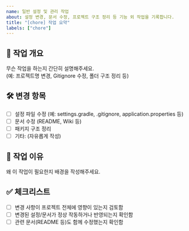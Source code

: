 ```yaml
---
name: 일반 설정 및 관리 작업
about: 설정 변경, 문서 수정, 프로젝트 구조 정리 등 기능 외 작업을 기록합니다.
title: "[chore] 작업 요약"
labels: ["chore"]
---
```


## 🧹 작업 개요

무슨 작업을 하는지 간단히 설명해주세요.  
(예: 프로젝트명 변경, Gitignore 수정, 폴더 구조 정리 등)

## 🛠 변경 항목

- [ ] 설정 파일 수정 (예: settings.gradle, .gitignore, application.properties 등)
- [ ] 문서 수정 (README, Wiki 등)
- [ ] 패키지 구조 정리
- [ ] 기타: (자유롭게 작성)

## 📌 작업 이유

왜 이 작업이 필요한지 배경을 작성해주세요.

## ✅ 체크리스트

- [ ] 변경 사항이 프로젝트 전체에 영향이 있는지 검토함
- [ ] 변경된 설정/문서가 정상 작동하거나 반영되는지 확인함
- [ ] 관련 문서(README 등)도 함께 수정했는지 확인함
